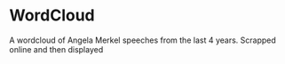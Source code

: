 # WordCloud
A wordcloud of Angela Merkel speeches from the last 4 years. Scrapped online and then displayed
